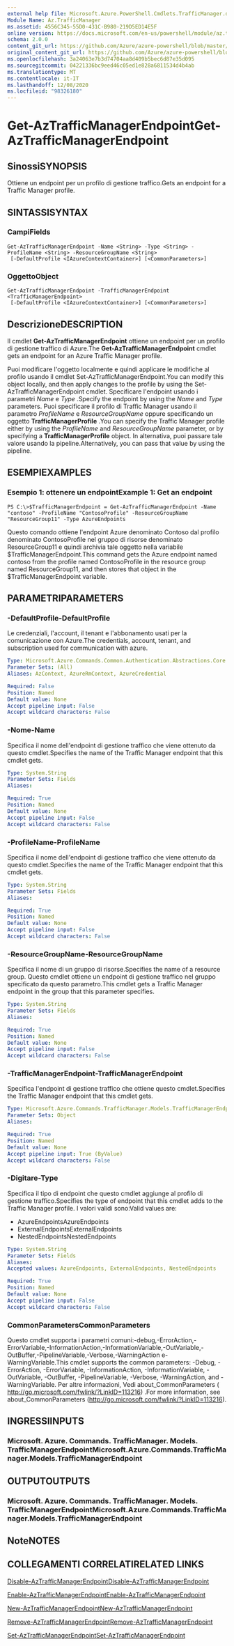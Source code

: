 ```yaml
---
external help file: Microsoft.Azure.PowerShell.Cmdlets.TrafficManager.dll-Help.xml
Module Name: Az.TrafficManager
ms.assetid: 4556C345-55D0-431C-B980-219D5ED14E5F
online version: https://docs.microsoft.com/en-us/powershell/module/az.trafficmanager/get-aztrafficmanagerendpoint
schema: 2.0.0
content_git_url: https://github.com/Azure/azure-powershell/blob/master/src/TrafficManager/TrafficManager/help/Get-AzTrafficManagerEndpoint.md
original_content_git_url: https://github.com/Azure/azure-powershell/blob/master/src/TrafficManager/TrafficManager/help/Get-AzTrafficManagerEndpoint.md
ms.openlocfilehash: 3a24063e7b3d74704aa8d409b5bec6d87e35d095
ms.sourcegitcommit: 04221336bc9eed46c05ed1e828a6811534d4b4ab
ms.translationtype: MT
ms.contentlocale: it-IT
ms.lasthandoff: 12/08/2020
ms.locfileid: "98326180"
---
```

# <span data-ttu-id="67b70-101">Get-AzTrafficManagerEndpoint</span><span class="sxs-lookup"><span data-stu-id="67b70-101">Get-AzTrafficManagerEndpoint</span></span>

## <span data-ttu-id="67b70-102">Sinossi</span><span class="sxs-lookup"><span data-stu-id="67b70-102">SYNOPSIS</span></span>
<span data-ttu-id="67b70-103">Ottiene un endpoint per un profilo di gestione traffico.</span><span class="sxs-lookup"><span data-stu-id="67b70-103">Gets an endpoint for a Traffic Manager profile.</span></span>

## <span data-ttu-id="67b70-104">SINTASSI</span><span class="sxs-lookup"><span data-stu-id="67b70-104">SYNTAX</span></span>

### <span data-ttu-id="67b70-105">Campi</span><span class="sxs-lookup"><span data-stu-id="67b70-105">Fields</span></span>
```
Get-AzTrafficManagerEndpoint -Name <String> -Type <String> -ProfileName <String> -ResourceGroupName <String>
 [-DefaultProfile <IAzureContextContainer>] [<CommonParameters>]
```

### <span data-ttu-id="67b70-106">Oggetto</span><span class="sxs-lookup"><span data-stu-id="67b70-106">Object</span></span>
```
Get-AzTrafficManagerEndpoint -TrafficManagerEndpoint <TrafficManagerEndpoint>
 [-DefaultProfile <IAzureContextContainer>] [<CommonParameters>]
```

## <span data-ttu-id="67b70-107">Descrizione</span><span class="sxs-lookup"><span data-stu-id="67b70-107">DESCRIPTION</span></span>
<span data-ttu-id="67b70-108">Il cmdlet **Get-AzTrafficManagerEndpoint** ottiene un endpoint per un profilo di gestione traffico di Azure.</span><span class="sxs-lookup"><span data-stu-id="67b70-108">The **Get-AzTrafficManagerEndpoint** cmdlet gets an endpoint for an Azure Traffic Manager profile.</span></span>

<span data-ttu-id="67b70-109">Puoi modificare l'oggetto localmente e quindi applicare le modifiche al profilo usando il cmdlet Set-AzTrafficManagerEndpoint.</span><span class="sxs-lookup"><span data-stu-id="67b70-109">You can modify this object locally, and then apply changes to the profile by using the Set-AzTrafficManagerEndpoint cmdlet.</span></span>
<span data-ttu-id="67b70-110">Specificare l'endpoint usando i parametri *Name* e *Type* .</span><span class="sxs-lookup"><span data-stu-id="67b70-110">Specify the endpoint by using the *Name* and *Type* parameters.</span></span>
<span data-ttu-id="67b70-111">Puoi specificare il profilo di Traffic Manager usando il parametro *ProfileName* e *ResourceGroupName* oppure specificando un oggetto **TrafficManagerProfile** .</span><span class="sxs-lookup"><span data-stu-id="67b70-111">You can specify the Traffic Manager profile either by using the *ProfileName* and *ResourceGroupName* parameter, or by specifying a **TrafficManagerProfile** object.</span></span>
<span data-ttu-id="67b70-112">In alternativa, puoi passare tale valore usando la pipeline.</span><span class="sxs-lookup"><span data-stu-id="67b70-112">Alternatively, you can pass that value by using the pipeline.</span></span>

## <span data-ttu-id="67b70-113">ESEMPI</span><span class="sxs-lookup"><span data-stu-id="67b70-113">EXAMPLES</span></span>

### <span data-ttu-id="67b70-114">Esempio 1: ottenere un endpoint</span><span class="sxs-lookup"><span data-stu-id="67b70-114">Example 1: Get an endpoint</span></span>
```
PS C:\>$TrafficManagerEndpoint = Get-AzTrafficManagerEndpoint -Name "contoso" -ProfileName "ContosoProfile" -ResourceGroupName "ResourceGroup11" -Type AzureEndpoints
```

<span data-ttu-id="67b70-115">Questo comando ottiene l'endpoint Azure denominato Contoso dal profilo denominato ContosoProfile nel gruppo di risorse denominato ResourceGroup11 e quindi archivia tale oggetto nella variabile $TrafficManagerEndpoint.</span><span class="sxs-lookup"><span data-stu-id="67b70-115">This command gets the Azure endpoint named contoso from the profile named ContosoProfile in the resource group named ResourceGroup11, and then stores that object in the $TrafficManagerEndpoint variable.</span></span>

## <span data-ttu-id="67b70-116">PARAMETRI</span><span class="sxs-lookup"><span data-stu-id="67b70-116">PARAMETERS</span></span>

### <span data-ttu-id="67b70-117">-DefaultProfile</span><span class="sxs-lookup"><span data-stu-id="67b70-117">-DefaultProfile</span></span>
<span data-ttu-id="67b70-118">Le credenziali, l'account, il tenant e l'abbonamento usati per la comunicazione con Azure.</span><span class="sxs-lookup"><span data-stu-id="67b70-118">The credentials, account, tenant, and subscription used for communication with azure.</span></span>

```yaml
Type: Microsoft.Azure.Commands.Common.Authentication.Abstractions.Core.IAzureContextContainer
Parameter Sets: (All)
Aliases: AzContext, AzureRmContext, AzureCredential

Required: False
Position: Named
Default value: None
Accept pipeline input: False
Accept wildcard characters: False
```

### <span data-ttu-id="67b70-119">-Nome</span><span class="sxs-lookup"><span data-stu-id="67b70-119">-Name</span></span>
<span data-ttu-id="67b70-120">Specifica il nome dell'endpoint di gestione traffico che viene ottenuto da questo cmdlet.</span><span class="sxs-lookup"><span data-stu-id="67b70-120">Specifies the name of the Traffic Manager endpoint that this cmdlet gets.</span></span>

```yaml
Type: System.String
Parameter Sets: Fields
Aliases:

Required: True
Position: Named
Default value: None
Accept pipeline input: False
Accept wildcard characters: False
```

### <span data-ttu-id="67b70-121">-ProfileName</span><span class="sxs-lookup"><span data-stu-id="67b70-121">-ProfileName</span></span>
<span data-ttu-id="67b70-122">Specifica il nome dell'endpoint di gestione traffico che viene ottenuto da questo cmdlet.</span><span class="sxs-lookup"><span data-stu-id="67b70-122">Specifies the name of the Traffic Manager endpoint that this cmdlet gets.</span></span>

```yaml
Type: System.String
Parameter Sets: Fields
Aliases:

Required: True
Position: Named
Default value: None
Accept pipeline input: False
Accept wildcard characters: False
```

### <span data-ttu-id="67b70-123">-ResourceGroupName</span><span class="sxs-lookup"><span data-stu-id="67b70-123">-ResourceGroupName</span></span>
<span data-ttu-id="67b70-124">Specifica il nome di un gruppo di risorse.</span><span class="sxs-lookup"><span data-stu-id="67b70-124">Specifies the name of a resource group.</span></span>
<span data-ttu-id="67b70-125">Questo cmdlet ottiene un endpoint di gestione traffico nel gruppo specificato da questo parametro.</span><span class="sxs-lookup"><span data-stu-id="67b70-125">This cmdlet gets a Traffic Manager endpoint in the group that this parameter specifies.</span></span>

```yaml
Type: System.String
Parameter Sets: Fields
Aliases:

Required: True
Position: Named
Default value: None
Accept pipeline input: False
Accept wildcard characters: False
```

### <span data-ttu-id="67b70-126">-TrafficManagerEndpoint</span><span class="sxs-lookup"><span data-stu-id="67b70-126">-TrafficManagerEndpoint</span></span>
<span data-ttu-id="67b70-127">Specifica l'endpoint di gestione traffico che ottiene questo cmdlet.</span><span class="sxs-lookup"><span data-stu-id="67b70-127">Specifies the Traffic Manager endpoint that this cmdlet gets.</span></span>

```yaml
Type: Microsoft.Azure.Commands.TrafficManager.Models.TrafficManagerEndpoint
Parameter Sets: Object
Aliases:

Required: True
Position: Named
Default value: None
Accept pipeline input: True (ByValue)
Accept wildcard characters: False
```

### <span data-ttu-id="67b70-128">-Digitare</span><span class="sxs-lookup"><span data-stu-id="67b70-128">-Type</span></span>
<span data-ttu-id="67b70-129">Specifica il tipo di endpoint che questo cmdlet aggiunge al profilo di gestione traffico.</span><span class="sxs-lookup"><span data-stu-id="67b70-129">Specifies the type of endpoint that this cmdlet adds to the Traffic Manager profile.</span></span>
<span data-ttu-id="67b70-130">I valori validi sono:</span><span class="sxs-lookup"><span data-stu-id="67b70-130">Valid values are:</span></span> 

- <span data-ttu-id="67b70-131">AzureEndpoints</span><span class="sxs-lookup"><span data-stu-id="67b70-131">AzureEndpoints</span></span>
- <span data-ttu-id="67b70-132">ExternalEndpoints</span><span class="sxs-lookup"><span data-stu-id="67b70-132">ExternalEndpoints</span></span>
- <span data-ttu-id="67b70-133">NestedEndpoints</span><span class="sxs-lookup"><span data-stu-id="67b70-133">NestedEndpoints</span></span>

```yaml
Type: System.String
Parameter Sets: Fields
Aliases:
Accepted values: AzureEndpoints, ExternalEndpoints, NestedEndpoints

Required: True
Position: Named
Default value: None
Accept pipeline input: False
Accept wildcard characters: False
```

### <span data-ttu-id="67b70-134">CommonParameters</span><span class="sxs-lookup"><span data-stu-id="67b70-134">CommonParameters</span></span>
<span data-ttu-id="67b70-135">Questo cmdlet supporta i parametri comuni:-debug,-ErrorAction,-ErrorVariable,-InformationAction,-InformationVariable,-OutVariable,-OutBuffer,-PipelineVariable,-Verbose,-WarningAction e-WarningVariable.</span><span class="sxs-lookup"><span data-stu-id="67b70-135">This cmdlet supports the common parameters: -Debug, -ErrorAction, -ErrorVariable, -InformationAction, -InformationVariable, -OutVariable, -OutBuffer, -PipelineVariable, -Verbose, -WarningAction, and -WarningVariable.</span></span> <span data-ttu-id="67b70-136">Per altre informazioni, Vedi about_CommonParameters ( http://go.microsoft.com/fwlink/?LinkID=113216) .</span><span class="sxs-lookup"><span data-stu-id="67b70-136">For more information, see about_CommonParameters (http://go.microsoft.com/fwlink/?LinkID=113216).</span></span>

## <span data-ttu-id="67b70-137">INGRESSI</span><span class="sxs-lookup"><span data-stu-id="67b70-137">INPUTS</span></span>

### <span data-ttu-id="67b70-138">Microsoft. Azure. Commands. TrafficManager. Models. TrafficManagerEndpoint</span><span class="sxs-lookup"><span data-stu-id="67b70-138">Microsoft.Azure.Commands.TrafficManager.Models.TrafficManagerEndpoint</span></span>

## <span data-ttu-id="67b70-139">OUTPUT</span><span class="sxs-lookup"><span data-stu-id="67b70-139">OUTPUTS</span></span>

### <span data-ttu-id="67b70-140">Microsoft. Azure. Commands. TrafficManager. Models. TrafficManagerEndpoint</span><span class="sxs-lookup"><span data-stu-id="67b70-140">Microsoft.Azure.Commands.TrafficManager.Models.TrafficManagerEndpoint</span></span>

## <span data-ttu-id="67b70-141">Note</span><span class="sxs-lookup"><span data-stu-id="67b70-141">NOTES</span></span>

## <span data-ttu-id="67b70-142">COLLEGAMENTI CORRELATI</span><span class="sxs-lookup"><span data-stu-id="67b70-142">RELATED LINKS</span></span>

[<span data-ttu-id="67b70-143">Disable-AzTrafficManagerEndpoint</span><span class="sxs-lookup"><span data-stu-id="67b70-143">Disable-AzTrafficManagerEndpoint</span></span>](./Disable-AzTrafficManagerEndpoint.md)

[<span data-ttu-id="67b70-144">Enable-AzTrafficManagerEndpoint</span><span class="sxs-lookup"><span data-stu-id="67b70-144">Enable-AzTrafficManagerEndpoint</span></span>](./Enable-AzTrafficManagerEndpoint.md)

[<span data-ttu-id="67b70-145">New-AzTrafficManagerEndpoint</span><span class="sxs-lookup"><span data-stu-id="67b70-145">New-AzTrafficManagerEndpoint</span></span>](./New-AzTrafficManagerEndpoint.md)

[<span data-ttu-id="67b70-146">Remove-AzTrafficManagerEndpoint</span><span class="sxs-lookup"><span data-stu-id="67b70-146">Remove-AzTrafficManagerEndpoint</span></span>](./Remove-AzTrafficManagerEndpoint.md)

[<span data-ttu-id="67b70-147">Set-AzTrafficManagerEndpoint</span><span class="sxs-lookup"><span data-stu-id="67b70-147">Set-AzTrafficManagerEndpoint</span></span>](./Set-AzTrafficManagerEndpoint.md)


